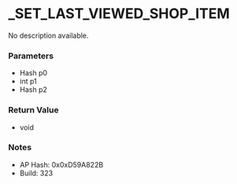 # _SET_LAST_VIEWED_SHOP_ITEM

No description available.

### Parameters
* Hash p0
* int p1
* Hash p2

### Return Value
* void

### Notes
* AP Hash: 0x0xD59A822B
* Build: 323

